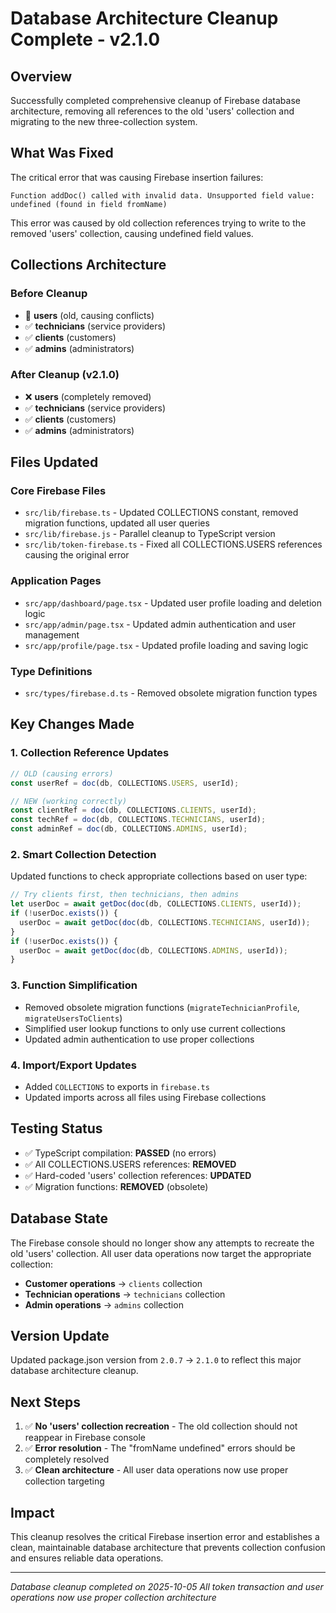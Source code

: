 # Database Architecture Cleanup Complete - v2.1.0

## Overview
Successfully completed comprehensive cleanup of Firebase database architecture, removing all references to the old 'users' collection and migrating to the new three-collection system.

## What Was Fixed
The critical error that was causing Firebase insertion failures:
```
Function addDoc() called with invalid data. Unsupported field value: undefined (found in field fromName)
```

This error was caused by old collection references trying to write to the removed 'users' collection, causing undefined field values.

## Collections Architecture

### Before Cleanup
- 🔴 **users** (old, causing conflicts)
- ✅ **technicians** (service providers)
- ✅ **clients** (customers)  
- ✅ **admins** (administrators)

### After Cleanup (v2.1.0)
- ❌ **users** (completely removed)
- ✅ **technicians** (service providers)
- ✅ **clients** (customers)
- ✅ **admins** (administrators)

## Files Updated

### Core Firebase Files
- `src/lib/firebase.ts` - Updated COLLECTIONS constant, removed migration functions, updated all user queries
- `src/lib/firebase.js` - Parallel cleanup to TypeScript version
- `src/lib/token-firebase.ts` - Fixed all COLLECTIONS.USERS references causing the original error

### Application Pages
- `src/app/dashboard/page.tsx` - Updated user profile loading and deletion logic
- `src/app/admin/page.tsx` - Updated admin authentication and user management
- `src/app/profile/page.tsx` - Updated profile loading and saving logic

### Type Definitions
- `src/types/firebase.d.ts` - Removed obsolete migration function types

## Key Changes Made

### 1. Collection Reference Updates
```typescript
// OLD (causing errors)
const userRef = doc(db, COLLECTIONS.USERS, userId);

// NEW (working correctly)
const clientRef = doc(db, COLLECTIONS.CLIENTS, userId);
const techRef = doc(db, COLLECTIONS.TECHNICIANS, userId);
const adminRef = doc(db, COLLECTIONS.ADMINS, userId);
```

### 2. Smart Collection Detection
Updated functions to check appropriate collections based on user type:
```typescript
// Try clients first, then technicians, then admins
let userDoc = await getDoc(doc(db, COLLECTIONS.CLIENTS, userId));
if (!userDoc.exists()) {
  userDoc = await getDoc(doc(db, COLLECTIONS.TECHNICIANS, userId));
}
if (!userDoc.exists()) {
  userDoc = await getDoc(doc(db, COLLECTIONS.ADMINS, userId));
}
```

### 3. Function Simplification
- Removed obsolete migration functions (`migrateTechnicianProfile`, `migrateUsersToClients`)
- Simplified user lookup functions to only use current collections
- Updated admin authentication to use proper collections

### 4. Import/Export Updates
- Added `COLLECTIONS` to exports in `firebase.ts`
- Updated imports across all files using Firebase collections

## Testing Status
- ✅ TypeScript compilation: **PASSED** (no errors)
- ✅ All COLLECTIONS.USERS references: **REMOVED**
- ✅ Hard-coded 'users' collection references: **UPDATED**
- ✅ Migration functions: **REMOVED** (obsolete)

## Database State
The Firebase console should no longer show any attempts to recreate the old 'users' collection. All user data operations now target the appropriate collection:

- **Customer operations** → `clients` collection
- **Technician operations** → `technicians` collection  
- **Admin operations** → `admins` collection

## Version Update
Updated package.json version from `2.0.7` → `2.1.0` to reflect this major database architecture cleanup.

## Next Steps
1. ✅ **No 'users' collection recreation** - The old collection should not reappear in Firebase console
2. ✅ **Error resolution** - The "fromName undefined" errors should be completely resolved
3. ✅ **Clean architecture** - All user data operations now use proper collection targeting

## Impact
This cleanup resolves the critical Firebase insertion error and establishes a clean, maintainable database architecture that prevents collection confusion and ensures reliable data operations.

---
*Database cleanup completed on 2025-10-05*
*All token transaction and user operations now use proper collection architecture*